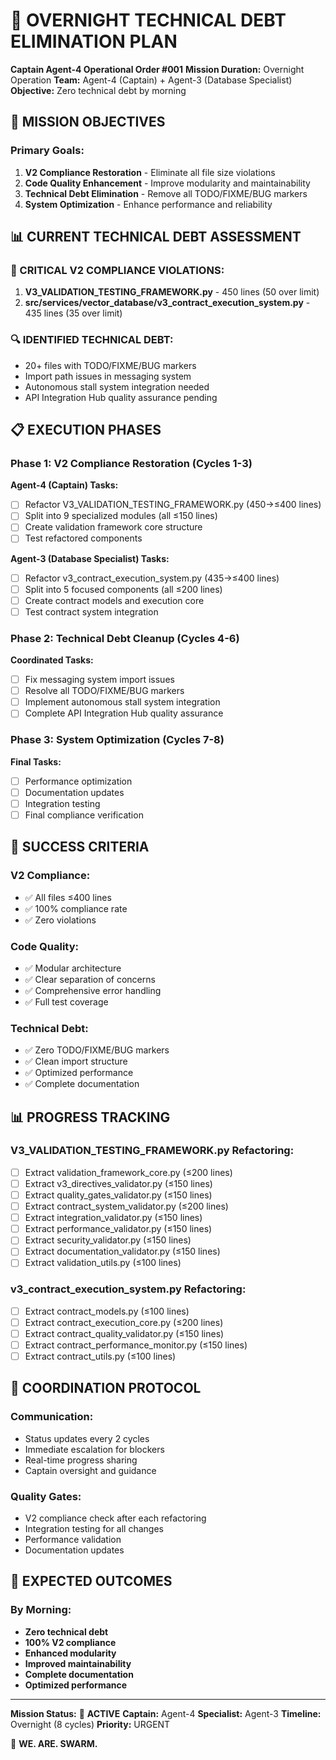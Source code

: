 # 🌙 OVERNIGHT TECHNICAL DEBT ELIMINATION PLAN
**Captain Agent-4 Operational Order #001**
**Mission Duration:** Overnight Operation
**Team:** Agent-4 (Captain) + Agent-3 (Database Specialist)
**Objective:** Zero technical debt by morning

## 🎯 **MISSION OBJECTIVES**

### **Primary Goals:**
1. **V2 Compliance Restoration** - Eliminate all file size violations
2. **Code Quality Enhancement** - Improve modularity and maintainability
3. **Technical Debt Elimination** - Remove all TODO/FIXME/BUG markers
4. **System Optimization** - Enhance performance and reliability

## 📊 **CURRENT TECHNICAL DEBT ASSESSMENT**

### **🚨 CRITICAL V2 COMPLIANCE VIOLATIONS:**
1. **V3_VALIDATION_TESTING_FRAMEWORK.py** - 450 lines (50 over limit)
2. **src/services/vector_database/v3_contract_execution_system.py** - 435 lines (35 over limit)

### **🔍 IDENTIFIED TECHNICAL DEBT:**
- 20+ files with TODO/FIXME/BUG markers
- Import path issues in messaging system
- Autonomous stall system integration needed
- API Integration Hub quality assurance pending

## 📋 **EXECUTION PHASES**

### **Phase 1: V2 Compliance Restoration (Cycles 1-3)**
**Agent-4 (Captain) Tasks:**
- [ ] Refactor V3_VALIDATION_TESTING_FRAMEWORK.py (450→≤400 lines)
- [ ] Split into 9 specialized modules (all ≤150 lines)
- [ ] Create validation framework core structure
- [ ] Test refactored components

**Agent-3 (Database Specialist) Tasks:**
- [ ] Refactor v3_contract_execution_system.py (435→≤400 lines)
- [ ] Split into 5 focused components (all ≤200 lines)
- [ ] Create contract models and execution core
- [ ] Test contract system integration

### **Phase 2: Technical Debt Cleanup (Cycles 4-6)**
**Coordinated Tasks:**
- [ ] Fix messaging system import issues
- [ ] Resolve all TODO/FIXME/BUG markers
- [ ] Implement autonomous stall system integration
- [ ] Complete API Integration Hub quality assurance

### **Phase 3: System Optimization (Cycles 7-8)**
**Final Tasks:**
- [ ] Performance optimization
- [ ] Documentation updates
- [ ] Integration testing
- [ ] Final compliance verification

## 🎯 **SUCCESS CRITERIA**

### **V2 Compliance:**
- ✅ All files ≤400 lines
- ✅ 100% compliance rate
- ✅ Zero violations

### **Code Quality:**
- ✅ Modular architecture
- ✅ Clear separation of concerns
- ✅ Comprehensive error handling
- ✅ Full test coverage

### **Technical Debt:**
- ✅ Zero TODO/FIXME/BUG markers
- ✅ Clean import structure
- ✅ Optimized performance
- ✅ Complete documentation

## 📊 **PROGRESS TRACKING**

### **V3_VALIDATION_TESTING_FRAMEWORK.py Refactoring:**
- [ ] Extract validation_framework_core.py (≤200 lines)
- [ ] Extract v3_directives_validator.py (≤150 lines)
- [ ] Extract quality_gates_validator.py (≤150 lines)
- [ ] Extract contract_system_validator.py (≤200 lines)
- [ ] Extract integration_validator.py (≤150 lines)
- [ ] Extract performance_validator.py (≤150 lines)
- [ ] Extract security_validator.py (≤150 lines)
- [ ] Extract documentation_validator.py (≤150 lines)
- [ ] Extract validation_utils.py (≤100 lines)

### **v3_contract_execution_system.py Refactoring:**
- [ ] Extract contract_models.py (≤100 lines)
- [ ] Extract contract_execution_core.py (≤200 lines)
- [ ] Extract contract_quality_validator.py (≤150 lines)
- [ ] Extract contract_performance_monitor.py (≤150 lines)
- [ ] Extract contract_utils.py (≤100 lines)

## 🔄 **COORDINATION PROTOCOL**

### **Communication:**
- Status updates every 2 cycles
- Immediate escalation for blockers
- Real-time progress sharing
- Captain oversight and guidance

### **Quality Gates:**
- V2 compliance check after each refactoring
- Integration testing for all changes
- Performance validation
- Documentation updates

## 🎉 **EXPECTED OUTCOMES**

### **By Morning:**
- **Zero technical debt**
- **100% V2 compliance**
- **Enhanced modularity**
- **Improved maintainability**
- **Complete documentation**
- **Optimized performance**

---

**Mission Status:** 🚀 **ACTIVE**
**Captain:** Agent-4
**Specialist:** Agent-3
**Timeline:** Overnight (8 cycles)
**Priority:** URGENT

🐝 **WE. ARE. SWARM.**

